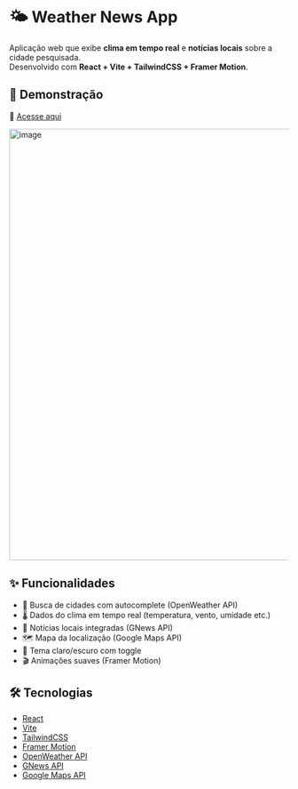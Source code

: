 # 🌤️ Weather News App

Aplicação web que exibe **clima em tempo real** e **notícias locais** sobre a cidade pesquisada.  
Desenvolvido com **React + Vite + TailwindCSS + Framer Motion**.

## 🚀 Demonstração

🔗 [Acesse aqui](https://choyaspadin.github.io/weather-news/)

<img width="1234" height="776" alt="image" src="https://github.com/user-attachments/assets/8c6b4167-87e0-4a27-84f5-575f626361a1" />


## ✨ Funcionalidades

- 🔎 Busca de cidades com autocomplete (OpenWeather API)
- 🌡️ Dados do clima em tempo real (temperatura, vento, umidade etc.)
- 📰 Notícias locais integradas (GNews API)
- 🗺️ Mapa da localização (Google Maps API)
- 🌙 Tema claro/escuro com toggle
- 🎬 Animações suaves (Framer Motion)

## 🛠️ Tecnologias

- [React](https://react.dev/)
- [Vite](https://vitejs.dev/)
- [TailwindCSS](https://tailwindcss.com/)
- [Framer Motion](https://www.framer.com/motion/)
- [OpenWeather API](https://openweathermap.org/)
- [GNews API](https://gnews.io/)
- [Google Maps API](https://developers.google.com/maps)

